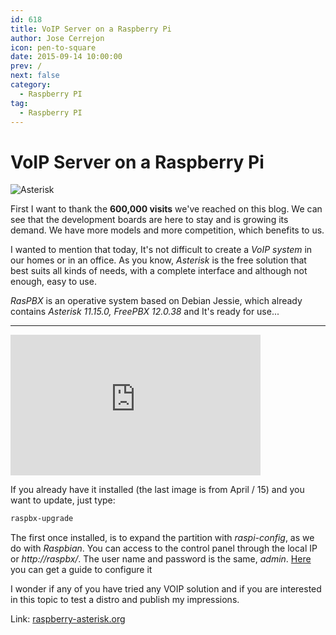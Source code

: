```yaml
---
id: 618
title: VoIP Server on a Raspberry Pi
author: Jose Cerrejon
icon: pen-to-square
date: 2015-09-14 10:00:00
prev: /
next: false
category:
  - Raspberry PI
tag:
  - Raspberry PI
---
```


# VoIP Server on a Raspberry Pi

![Asterisk](/images/2015/09/AsteriskPBX.png)

First I want to thank the **600,000 visits** we've reached on this blog. We can see that the development boards are here to stay and  is growing its demand. We have more models and more competition, which benefits to us.

I wanted to mention that today, It's not difficult to create a *VoIP system* in our homes or in an office. As you know, *Asterisk* is the free solution that best suits all kinds of needs, with a complete interface and although not enough, easy to use.

*RasPBX* is an operative system based on Debian Jessie, which already contains *Asterisk 11.15.0, FreePBX 12.0.38* and It's ready for use...

- - -
<iframe width="400" height="225" src="https://www.youtube.com/embed/qeYY6Q9Tw_o?rel=0" frameborder="0" allowfullscreen></iframe>

If you already have it installed (the last image is from April / 15) and you want to update, just type:

```bash
raspbx-upgrade
```

The first once installed, is to expand the partition with *raspi-config*, as we do with *Raspbian*. You can access to the control panel through the local IP or *http://raspbx/*. The user name and password is the same, *admin*. [Here](http://www.freepbx.org/support/documentation/installation/first-steps-after-installation) you can get a guide to configure it

I wonder if any of you have tried any VOIP solution and if you are interested in this topic to test a distro and publish my impressions.

Link: [raspberry-asterisk.org](http://www.raspberry-asterisk.org/)

